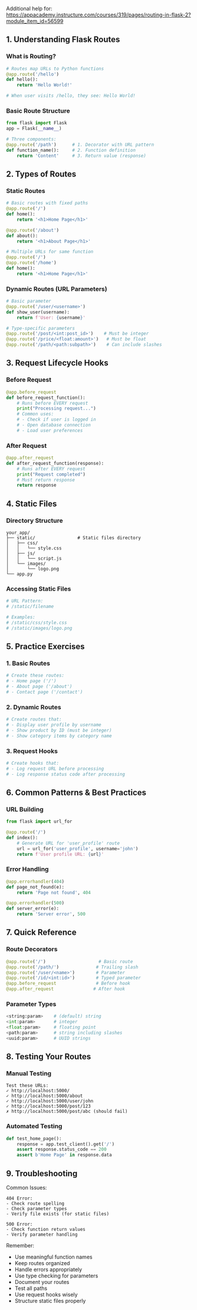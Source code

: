 Additional help for: https://appacademy.instructure.com/courses/319/pages/routing-in-flask-2?module_item_id=56599
## 1. Understanding Flask Routes

### What is Routing?
```python
# Routes map URLs to Python functions
@app.route('/hello')
def hello():
    return 'Hello World!'

# When user visits /hello, they see: Hello World!
```

### Basic Route Structure
```python
from flask import Flask
app = Flask(__name__)

# Three components:
@app.route('/path')      # 1. Decorator with URL pattern
def function_name():     # 2. Function definition
    return 'Content'     # 3. Return value (response)
```

## 2. Types of Routes

### Static Routes
```python
# Basic routes with fixed paths
@app.route('/')
def home():
    return '<h1>Home Page</h1>'

@app.route('/about')
def about():
    return '<h1>About Page</h1>'

# Multiple URLs for same function
@app.route('/')
@app.route('/home')
def home():
    return '<h1>Home Page</h1>'
```

### Dynamic Routes (URL Parameters)
```python
# Basic parameter
@app.route('/user/<username>')
def show_user(username):
    return f'User: {username}'

# Type-specific parameters
@app.route('/post/<int:post_id>')    # Must be integer
@app.route('/price/<float:amount>')   # Must be float
@app.route('/path/<path:subpath>')    # Can include slashes
```

## 3. Request Lifecycle Hooks

### Before Request
```python
@app.before_request
def before_request_function():
    # Runs before EVERY request
    print("Processing request...")
    # Common uses:
    # - Check if user is logged in
    # - Open database connection
    # - Load user preferences
```

### After Request
```python
@app.after_request
def after_request_function(response):
    # Runs after EVERY request
    print("Request completed")
    # Must return response
    return response
```

## 4. Static Files

### Directory Structure
```plaintext
your_app/
├── static/                # Static files directory
│   ├── css/
│   │   └── style.css
│   ├── js/
│   │   └── script.js
│   └── images/
│       └── logo.png
└── app.py
```

### Accessing Static Files
```python
# URL Pattern:
# /static/filename

# Examples:
# /static/css/style.css
# /static/images/logo.png
```

## 5. Practice Exercises

### 1. Basic Routes
```python
# Create these routes:
# - Home page ('/')
# - About page ('/about')
# - Contact page ('/contact')
```

### 2. Dynamic Routes
```python
# Create routes that:
# - Display user profile by username
# - Show product by ID (must be integer)
# - Show category items by category name
```

### 3. Request Hooks
```python
# Create hooks that:
# - Log request URL before processing
# - Log response status code after processing
```

## 6. Common Patterns & Best Practices

### URL Building
```python
from flask import url_for

@app.route('/')
def index():
    # Generate URL for 'user_profile' route
    url = url_for('user_profile', username='john')
    return f'User profile URL: {url}'
```

### Error Handling
```python
@app.errorhandler(404)
def page_not_found(e):
    return 'Page not found', 404

@app.errorhandler(500)
def server_error(e):
    return 'Server error', 500
```

## 7. Quick Reference

### Route Decorators
```python
@app.route('/')                    # Basic route
@app.route('/path/')              # Trailing slash
@app.route('/user/<name>')        # Parameter
@app.route('/id/<int:id>')        # Typed parameter
@app.before_request               # Before hook
@app.after_request               # After hook
```

### Parameter Types
```python
<string:param>    # (default) string
<int:param>       # integer
<float:param>     # floating point
<path:param>      # string including slashes
<uuid:param>      # UUID strings
```

## 8. Testing Your Routes

### Manual Testing
```plaintext
Test these URLs:
✓ http://localhost:5000/
✓ http://localhost:5000/about
✓ http://localhost:5000/user/john
✓ http://localhost:5000/post/123
✗ http://localhost:5000/post/abc (should fail)
```

### Automated Testing
```python
def test_home_page():
    response = app.test_client().get('/')
    assert response.status_code == 200
    assert b'Home Page' in response.data
```

## 9. Troubleshooting

Common Issues:
```plaintext
404 Error:
- Check route spelling
- Check parameter types
- Verify file exists (for static files)

500 Error:
- Check function return values
- Verify parameter handling
```

Remember:
- Use meaningful function names
- Keep routes organized
- Handle errors appropriately
- Use type checking for parameters
- Document your routes
- Test all paths
- Use request hooks wisely
- Structure static files properly

